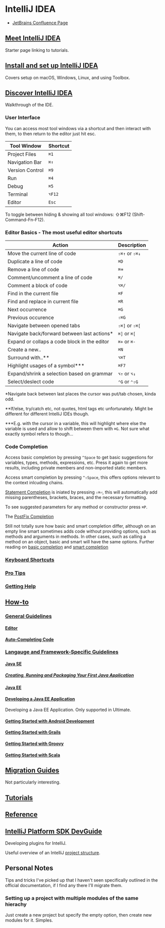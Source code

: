 # IntelliJ IDEA

* [JetBrains Confluence Page](https://confluence.jetbrains.com)

## [Meet IntelliJ IDEA](https://www.jetbrains.com/help/idea/meet-intellij-idea.html)

Starter page linking to tutorials.

## [Install and set up IntelliJ IDEA](https://www.jetbrains.com/help/idea/install-and-set-up-intellij-idea.html)

Covers setup on macOS, Windows, Linux, and using Toolbox.

## [Discover IntelliJ IDEA](https://www.jetbrains.com/help/idea/discover-intellij-idea.html)

Walkthrough of the IDE.

### User Interface

You can access most tool windows via a shortcut and then interact with them, to then return to the editor just hit esc.

|Tool Window|Shortcut|
|-----------|--------|
|Project Files|`⌘1`|
|Navigation Bar|`⌘↑`|
|Version Control|`⌘9`|
|Run|`⌘4`|
|Debug|`⌘5`|
|Terminal|`⌥F12`|
|Editor|`Esc`|

To toggle between hiding & showing all tool windows: ⇧⌘F12 (Shift-Command-Fn-F12).

### Editor Basics - The most useful editor shortcuts

|Action|Description|
|------|-----------|
|Move the current line of code|`⇧⌘↑` or `⇧⌘↓`|
|Duplicate a line of code|`⌘D`|
|Remove a line of code|`⌘⌫`|
|Comment/uncomment a line of code|`⌘/`|
|Comment a block of code|`⌥⌘/`|
|Find in the current file|`⌘F`|
|Find and replace in current file|`⌘R`|
|Next occurrence|`⌘G`|
|Previous occurence|`⇧⌘G`|
|Navigate between opened tabs|`⇧⌘]` or `⇧⌘[`|
|Navigate back/forward between last actions*|`⌘]` or `⌘[`|
|Expand or collaps a code block in the editor|`⌘+` or `⌘-`|
|Create a new..|`⌘N`|
|Surround with..**|`⌥⌘T`|
|Highlight usages of a symbol***|`⌘F7`|
|Expand/shrink a selection based on grammar|`⌥↑` or `⌥↓`|
|Select/deslect code|`⌃G` or `⌃⇧G`|

*Navigate back between last places the cursor was put/tab chosen, kinda odd.

**If/else, try/catch etc, not quotes, html tags etc unfortunately. Might be different for different IntelliJ IDEs though.

***E.g. with the cursor in a variable, this will highlight where else the variable is used and allow to shift between them with `⌘G`. Not sure what exactly symbol refers to though...

### Code Completion

Access basic completion by pressing `^Space` to get basic suggestions for variables, types, methods, expressions, etc. Press it again to get more results, including private members and non-imported static members.

Access smart completion by pressing `^⇧Space`, this offers options relevant to the context inlcuding chains.

[Statement Completion](https://www.jetbrains.com/help/idea/2017.1/auto-completing-code.html#statements_completion) is iniated by pressing `⇧⌘⏎`, this will automatically add missing parentheses, brackets, braces, and the necessary formatting.

To see suggested parameters for any method or constructor press `⌘P`.

The [PostFix Completion](https://www.jetbrains.com/help/idea/2017.1/auto-completing-code.html#postfix_completion)

Still not totally sure how basic and smart completion differ, although on an empty line smart sometimes adds code without providing options, such as methods and arguments in methods. In other cases, such as calling a method on an object, basic and smart will have the same options. Further reading on [basic completion](https://www.jetbrains.com/help/idea/2017.1/auto-completing-code.html#basic_completion) and [smart completion](https://www.jetbrains.com/help/idea/2017.1/auto-completing-code.html#smart_completion)

### [Keyboard Shortcuts](https://www.jetbrains.com/help/idea/2017.1/keyboard-shortcuts-you-cannot-miss.html)

### [Pro Tips](https://www.jetbrains.com/help/idea/2017.1/intellij-idea-pro-tips.html)

### [Getting Help](https://www.jetbrains.com/help/idea/2017.1/getting-help.html)

## [How-to](https://www.jetbrains.com/help/idea/2017.1/how-to.html)

### [General Guidelines](https://www.jetbrains.com/help/idea/2017.1/general-guidelines.html)

#### [Editor](https://www.jetbrains.com/help/idea/2017.1/intellij-idea-editor.html)

#### [Auto-Completing Code](https://www.jetbrains.com/help/idea/2017.1/auto-completing-code.html)

### [Langauge and Framework-Specific Guidelines](https://www.jetbrains.com/help/idea/2017.1/language-and-framework-specific-guidelines.html)

#### [Java SE](https://www.jetbrains.com/help/idea/2017.1/java-se.html)

##### [Creating, Running and Packaging Your First Java Application](https://www.jetbrains.com/help/idea/2017.1/creating-running-and-packaging-your-first-java-application.html)

#### [Java EE](https://www.jetbrains.com/help/idea/2017.1/java-ee.html)

#### [Developing a Java EE Application](https://www.jetbrains.com/help/idea/2017.1/developing-a-java-ee-application.html)

Developing a Java EE Application. Only supported in Ultimate.

#### [Getting Started with Android Development](https://www.jetbrains.com/help/idea/2017.1/getting-started-with-android-development.html)

#### [Getting Started with Grails](https://www.jetbrains.com/help/idea/2017.1/getting-started-with-grails-3.html)

#### [Getting Started with Groovy](https://www.jetbrains.com/help/idea/2017.1/getting-started-with-groovy.html)

#### [Getting Started with Scala](https://www.jetbrains.com/help/idea/2017.1/creating-and-running-your-scala-application.html)

## [Migration Guides](https://www.jetbrains.com/help/idea/2017.1/migration-guides.html)

Not particularly interesting.

## [Tutorials](https://www.jetbrains.com/help/idea/2017.1/tutorials.html)

## [Reference](https://www.jetbrains.com/help/idea/2017.1/reference.html)

## [IntelliJ Platform SDK  DevGuide](http://www.jetbrains.org/intellij/sdk/docs/index.html)

Developing plugins for IntelliJ.

Useful overview of an IntelliJ [project structure](http://www.jetbrains.org/intellij/sdk/docs/basics/project_structure.html).

## Personal Notes

Tips and tricks I've picked up that I haven't seen specifically outlined in the official documentation, if I find any there I'll migrate them.

### Setting up a project with multiple modules of the same hierachy

Just create a new project but specify the empty option, then create new modules for it. Simples.